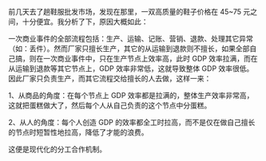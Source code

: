 前几天去了趟鞋服批发市场，发现在那里，一双高质量的鞋子价格在 45~75 元之间，十分便宜。我分析了下，原因大概如此：

一次商业事件的全部流程包括：生产、运输、记账、营销、退款、处理其它异常（如：丢件）。然而厂家只擅长生产，其它的从运输到退款则不擅长，如果全部自己搞，则在一次商业事件中，只在生产节点上效率高，此时 GDP 效率拉满，而在从运输到退款等其它节点上，GDP 效率非常低，这就导致整体 GDP 效率很低。因此厂家只负责生产，而其它流程交给擅长的人去做，这样一来：

1、从商品的角度：在每个节点上 GDP 效率都是拉满的，整体生产效率非常高，这就把蛋糕做大了，然后每个人从自己负责的这个节点中分蛋糕。

2、从人的角度：每个人创造 GDP 的效率都全工时拉高，而不是仅在做自己擅长的节点时短暂性地拉高，降低了才能的浪费。

这便是现代化的分工合作机制。
